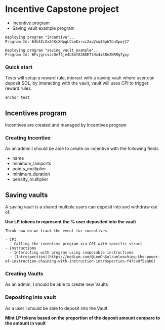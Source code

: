 # Incentive Capstone project

- Incentive program
- Saving vault example program

```
Deploying program "incentive"...
Program Id: 64bSZcVx54KcXHpgLCLmKxruc2aqVxu39pbTdnXpwjC7

Deploying program "saving_vault_example"...
Program Id: 6FvjgrcvzzDe74je4b5mY82B8ETtHx4i8Be2NRMq7ypy
```

### Quick start

Tests will setup a reward rule, interact with a saving vault where user can deposit SOL, by interacting with the vault, vault will uses CPI to trigger reward rules.

```sh
anchor test
```

## Incentives program

Incentives are created and managed by Incentives program

### Creating Incentive

As an admin I should be able to create an incentive with the following fields

- name
- minimum_lamports
- points_multiplier
- minimum_duration
- penalty_multiplier


## Saving vaults

A saving vault is a shared multiple users can deposit into and withdraw out of.

**Use LP tokens to represent the % user deposited into the vault**

```
Think how do we track the event for incentives

- CPI
  - Calling the incentive program via CPI with specific struct
- Instructions
  - Interacting with program using composable instructions
  - [Introspection](https://medium.com/@LeoOnSol/unleashing-the-power-of-instruction-chaining-with-instruction-introspection-f47ca8f5eab6) 
```

### Creating Vaults

As an admin, I should be able to create new Vaults

### Depositing into vault

As a user I should be able to deposit into the Vault.

**Mint LP tokens based on the proportion of the deposit amount compare to the amount in vault**
